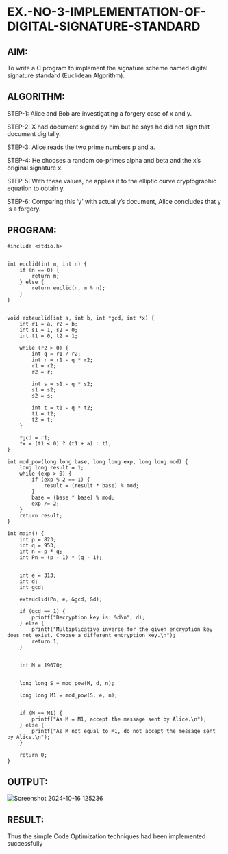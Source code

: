 # EX.-NO-3-IMPLEMENTATION-OF-DIGITAL-SIGNATURE-STANDARD

## AIM:
To write a C program to implement the signature scheme named digital signature
standard (Euclidean Algorithm).

## ALGORITHM:

  STEP-1: Alice and Bob are investigating a forgery case of x and y.
  
  STEP-2: X had document signed by him but he says he did not sign that document digitally.
  
  STEP-3: Alice reads the two prime numbers p and a.
  
  STEP-4: He chooses a random co-primes alpha and beta and the x’s original signature x.
  
  STEP-5: With these values, he applies it to the elliptic curve cryptographic equation to obtain y.
  
  STEP-6: Comparing this ‘y’ with actual y’s document, Alice concludes that y is a forgery.

## PROGRAM:
```
#include <stdio.h> 


int euclid(int m, int n) {
    if (n == 0) {
        return m;
    } else {
        return euclid(n, m % n);
    }
}


void exteuclid(int a, int b, int *gcd, int *x) {
    int r1 = a, r2 = b;
    int s1 = 1, s2 = 0;
    int t1 = 0, t2 = 1;

    while (r2 > 0) {
        int q = r1 / r2;
        int r = r1 - q * r2;
        r1 = r2;
        r2 = r;

        int s = s1 - q * s2;
        s1 = s2;
        s2 = s;

        int t = t1 - q * t2;
        t1 = t2;
        t2 = t;
    }

    *gcd = r1;
    *x = (t1 < 0) ? (t1 + a) : t1; 
}

int mod_pow(long long base, long long exp, long long mod) {
    long long result = 1;
    while (exp > 0) {
        if (exp % 2 == 1) { 
            result = (result * base) % mod;
        }
        base = (base * base) % mod;
        exp /= 2;
    }
    return result;
}

int main() {
    int p = 823;
    int q = 953;
    int n = p * q;
    int Pn = (p - 1) * (q - 1);

   
    int e = 313; 
    int d;
    int gcd;

    exteuclid(Pn, e, &gcd, &d);
    
    if (gcd == 1) {
        printf("Decryption key is: %d\n", d);
    } else {
        printf("Multiplicative inverse for the given encryption key does not exist. Choose a different encryption key.\n");
        return 1; 
    }

   
    int M = 19070;

   
    long long S = mod_pow(M, d, n); 

    long long M1 = mod_pow(S, e, n); 

 
    if (M == M1) {
        printf("As M = M1, accept the message sent by Alice.\n");
    } else {
        printf("As M not equal to M1, do not accept the message sent by Alice.\n");
    }

    return 0;
}
```

## OUTPUT:
![Screenshot 2024-10-16 125236](https://github.com/user-attachments/assets/1d50b2f9-32f8-4376-8e86-c0e3c7942518)

## RESULT:
  Thus the simple Code Optimization techniques had been implemented successfully
